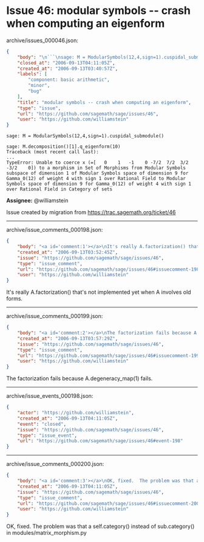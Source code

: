 # Issue 46: modular symbols -- crash when computing an eigenform

archive/issues_000046.json:
```json
{
    "body": "\n```\nsage: M = ModularSymbols(12,4,sign=1).cuspidal_submodule()\n\nsage: M.decomposition()[1].q_eigenform(10)\nTraceback (most recent call last):\n...\nTypeError: Unable to coerce x (=[   0    1   -1    0 -7/2  7/2  3/2 -3/2    0]) to a morphism in Set of Morphisms from Modular Symbols subspace of dimension 1 of Modular Symbols space of dimension 9 for Gamma_0(12) of weight 4 with sign 1 over Rational Field to Modular Symbols space of dimension 9 for Gamma_0(12) of weight 4 with sign 1 over Rational Field in Category of sets\n```\n\n\n**Assignee:** @williamstein\n\nIssue created by migration from https://trac.sagemath.org/ticket/46\n\n",
    "closed_at": "2006-09-13T04:11:05Z",
    "created_at": "2006-09-13T03:40:57Z",
    "labels": [
        "component: basic arithmetic",
        "minor",
        "bug"
    ],
    "title": "modular symbols -- crash when computing an eigenform",
    "type": "issue",
    "url": "https://github.com/sagemath/sage/issues/46",
    "user": "https://github.com/williamstein"
}
```

```
sage: M = ModularSymbols(12,4,sign=1).cuspidal_submodule()

sage: M.decomposition()[1].q_eigenform(10)
Traceback (most recent call last):
...
TypeError: Unable to coerce x (=[   0    1   -1    0 -7/2  7/2  3/2 -3/2    0]) to a morphism in Set of Morphisms from Modular Symbols subspace of dimension 1 of Modular Symbols space of dimension 9 for Gamma_0(12) of weight 4 with sign 1 over Rational Field to Modular Symbols space of dimension 9 for Gamma_0(12) of weight 4 with sign 1 over Rational Field in Category of sets
```


**Assignee:** @williamstein

Issue created by migration from https://trac.sagemath.org/ticket/46





---

archive/issue_comments_000198.json:
```json
{
    "body": "<a id='comment:1'></a>\nIt's really A.factorization() that's not implemented yet when A involves old forms.",
    "created_at": "2006-09-13T03:52:45Z",
    "issue": "https://github.com/sagemath/sage/issues/46",
    "type": "issue_comment",
    "url": "https://github.com/sagemath/sage/issues/46#issuecomment-198",
    "user": "https://github.com/williamstein"
}
```

<a id='comment:1'></a>
It's really A.factorization() that's not implemented yet when A involves old forms.



---

archive/issue_comments_000199.json:
```json
{
    "body": "<a id='comment:2'></a>\nThe factorization fails because A.degeneracy_map(1)  fails.",
    "created_at": "2006-09-13T03:57:29Z",
    "issue": "https://github.com/sagemath/sage/issues/46",
    "type": "issue_comment",
    "url": "https://github.com/sagemath/sage/issues/46#issuecomment-199",
    "user": "https://github.com/williamstein"
}
```

<a id='comment:2'></a>
The factorization fails because A.degeneracy_map(1)  fails.



---

archive/issue_events_000198.json:
```json
{
    "actor": "https://github.com/williamstein",
    "created_at": "2006-09-13T04:11:05Z",
    "event": "closed",
    "issue": "https://github.com/sagemath/sage/issues/46",
    "type": "issue_event",
    "url": "https://github.com/sagemath/sage/issues/46#event-198"
}
```



---

archive/issue_comments_000200.json:
```json
{
    "body": "<a id='comment:3'></a>\nOK, fixed.  The problem was that a self.category() instead of sub.category() in modules/matrix_morphism.py",
    "created_at": "2006-09-13T04:11:05Z",
    "issue": "https://github.com/sagemath/sage/issues/46",
    "type": "issue_comment",
    "url": "https://github.com/sagemath/sage/issues/46#issuecomment-200",
    "user": "https://github.com/williamstein"
}
```

<a id='comment:3'></a>
OK, fixed.  The problem was that a self.category() instead of sub.category() in modules/matrix_morphism.py
